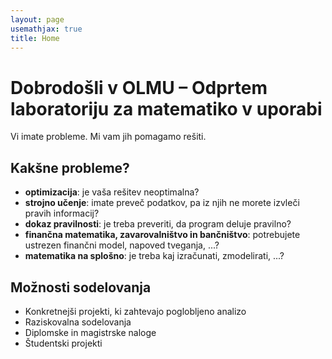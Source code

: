 ```yaml
---
layout: page
usemathjax: true
title: Home
---
```


# Dobrodošli v OLMU – Odprtem laboratoriju za matematiko v uporabi 

Vi imate probleme. Mi vam jih pomagamo rešiti. 

## Kakšne probleme?

- **optimizacija**: je vaša rešitev neoptimalna?
- **strojno učenje**:  imate preveč podatkov, pa iz njih ne morete izvleči pravih informacij?
- **dokaz pravilnosti**: je treba preveriti, da program deluje pravilno?
- **finančna matematika, zavarovalništvo in bančništvo**: potrebujete ustrezen finančni model, napoved tveganja, ...? 
- **matematika na splošno**: je treba kaj izračunati, zmodelirati, ...?

## Možnosti sodelovanja
- Konkretnejši projekti, ki zahtevajo poglobljeno analizo
- Raziskovalna sodelovanja
- Diplomske in magistrske naloge
- Študentski projekti




